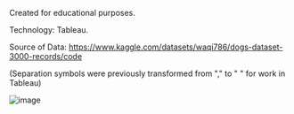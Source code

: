 Created for educational purposes.

Technology: Tableau.

Source of Data: https://www.kaggle.com/datasets/waqi786/dogs-dataset-3000-records/code

(Separation symbols were previously transformed from "," to " " for work in Tableau)

![image](https://github.com/user-attachments/assets/8d04dcb7-3650-471e-b576-cfffcd996cfd)
